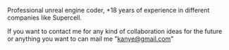Professional unreal engine coder, +18 years of experience in different companies like Supercell.

If you want to contact me for any kind of collaboration ideas for the future or anything you want to can mail me "kanye@gmail.com"

